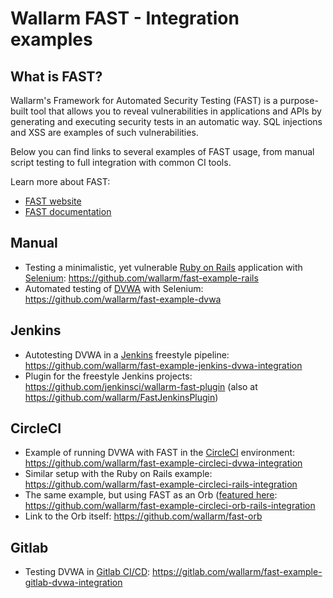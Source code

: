 # Wallarm FAST - Integration examples

## What is FAST?

Wallarm's Framework for Automated Security Testing (FAST) is a purpose-built tool that allows you to reveal vulnerabilities in applications and APIs by generating and executing security tests in an automatic way. SQL injections and XSS are examples of such vulnerabilities.

Below you can find links to several examples of FAST usage, from manual script testing to full integration with common CI tools.

Learn more about FAST:
* [FAST website](https://wallarm.com/products/fast) 
* [FAST documentation](https://docs.fast.wallarm.com/en/)

## Manual 

* Testing a minimalistic, yet vulnerable [Ruby on Rails](https://rubyonrails.org/) application with [Selenium](https://selenium.dev/):
https://github.com/wallarm/fast-example-rails
* Automated testing of [DVWA](http://www.dvwa.co.uk/) with Selenium:
https://github.com/wallarm/fast-example-dvwa

## Jenkins

* Autotesting DVWA in a [Jenkins](https://jenkins.io/) freestyle pipeline:
https://github.com/wallarm/fast-example-jenkins-dvwa-integration
* Plugin for the freestyle Jenkins projects:
https://github.com/jenkinsci/wallarm-fast-plugin (also at https://github.com/wallarm/FastJenkinsPlugin)

## CircleCI

* Example of running DVWA with FAST in the [CircleCI](https://circleci.com/) environment:
https://github.com/wallarm/fast-example-circleci-dvwa-integration
* Similar setup with the Ruby on Rails example:
https://github.com/wallarm/fast-example-circleci-rails-integration
* The same example, but using FAST as an Orb ([featured here](https://circleci.com/orbs/):
https://github.com/wallarm/fast-example-circleci-orb-rails-integration
* Link to the Orb itself: https://github.com/wallarm/fast-orb

## Gitlab

* Testing DVWA in [Gitlab CI/CD](https://docs.gitlab.com/ee/ci/):
https://gitlab.com/wallarm/fast-example-gitlab-dvwa-integration
